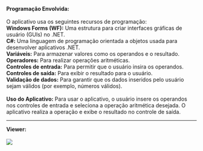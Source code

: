 <b>Programação Envolvida:</b><br><br>
O aplicativo usa os seguintes recursos de programação:<br>
<b>Windows Forms (WF):</b> Uma estrutura para criar interfaces gráficas de usuário (GUIs) no .NET.<br>
<b>C#:</b> Uma linguagem de programação orientada a objetos usada para desenvolver aplicativos .NET.<br>
<b>Variáveis:</b> Para armazenar valores como os operandos e o resultado.<br>
<b>Operadores:</b>  Para realizar operações aritméticas.<br>
<b>Controles de entrada:</b> Para permitir que o usuário insira os operandos.<br>
<b>Controles de saída:</b> Para exibir o resultado para o usuário.<br>
<b>Validação de dados:</b> Para garantir que os dados inseridos pelo usuário sejam válidos (por exemplo, números válidos).<br><br>
<b>Uso do Aplicativo:</b> Para usar o aplicativo, o usuário insere os operandos nos controles de entrada e seleciona a operação aritmética desejada. O aplicativo realiza a operação e exibe o resultado no controle de saída.<hr>

<b>Viewer:</b><br><br>
<img src="https://lh3.googleusercontent.com/pw/AP1GczOEd_vW1bReWxlZdszJptD_Oce7-qEcVCUP2-jADlTKdYlseTLpvJrfQZZeD28fnzQ6O6ZswlWCiY7EwbkmIiMsyNqGwp-3l9Lbj6BV8xGvPP-KkC8wdiFqFwg3YgmTYw_4JGywMwpN6eFWRzax4dw=w895-h713-s-no-gm?authuser=1"><br><br>
